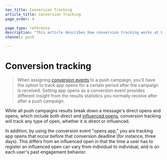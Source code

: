```yaml
---
nav_title: Conversion Tracking
article_title: Conversion Tracking
page_order: 4

page_type: reference
description: "This article describes how conversion tracking works at Braze."
channel: push

---
```


# Conversion tracking

> When assigning [conversion events][34] to a push campaign, you'll have the option to track app opens for a certain period after the campaign is received. Setting app opens as a conversion event provides different insight from the results statistics you normally receive after after a push campaign.

While all push campaigns results break down a message's direct opens and opens, which include both direct and [influenced opens][35], conversion tracking will track any type of open, whether it is direct or influenced.

In addition, by using the conversion event "opens app," you are tracking app opens that occur before that conversion deadline (for instance, three days). This differs from an influenced open in that the time a user has to register an influenced open can vary from individual to individual, and is on each user's past engagement behavior.


[34]: {{site.baseurl}}/user_guide/engagement_tools/campaigns/testing_and_more/conversion_events/#conversion-events
[35]: {{site.baseurl}}/user_guide/data_and_analytics/tracking/influenced_opens/#influenced-opens
